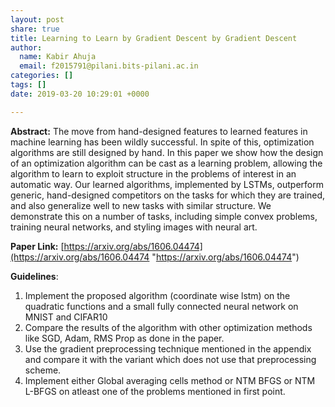 ```yaml
---
layout: post
share: true
title: Learning to Learn by Gradient Descent by Gradient Descent
author:
  name: Kabir Ahuja
  email: f2015791@pilani.bits-pilani.ac.in
categories: []
tags: []
date: 2019-03-20 10:29:01 +0000

---
```

**Abstract:** The move from hand-designed features to learned features in machine learning has been wildly successful. In spite of this, optimization algorithms are still designed by hand. In this paper we show how the design of an optimization algorithm can be cast as a learning problem, allowing the algorithm to learn to exploit structure in the problems of interest in an automatic way. Our learned algorithms, implemented by LSTMs, outperform generic, hand-designed competitors on the tasks for which they are trained, and also generalize well to new tasks with similar structure. We demonstrate this on a number of tasks, including simple convex problems, training neural networks, and styling images with neural art.

**Paper Link:** [https://arxiv.org/abs/1606.04474](https://arxiv.org/abs/1606.04474 "https://arxiv.org/abs/1606.04474")

**Guidelines**:

1.  Implement the proposed algorithm (coordinate wise lstm) on the quadratic functions and a small fully connected neural network on MNIST and CIFAR10
2. Compare the results of the algorithm with other optimization methods like SGD, Adam, RMS Prop as done in the paper.
3. Use the gradient preprocessing technique mentioned in the appendix and compare it with the variant which does not use that preprocessing scheme.
4. Implement either Global averaging cells method or NTM BFGS or NTM L-BFGS on atleast one of the problems mentioned in first point.